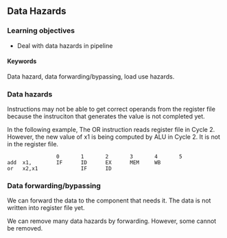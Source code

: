 ## Data Hazards

### Learning objectives

* Deal with data hazards in pipeline

#### Keywords

Data hazard, data forwarding/bypassing, load use hazards.

### Data hazards

Instructions may not be able to get correct operands from 
the register file because the instruciton that generates
the value is not completed yet. 

In the following example, The OR instruction reads register
file in Cycle 2. However, the new value of x1 is being computed
by ALU in Cycle 2. It is not in the register file.  

```
                0       1       2       3       4       5
add  x1,        IF      ID      EX      MEM     WB
or   x2,x1              IF      ID
```

### Data forwarding/bypassing

We can forward the data to the component that needs it. The data
is not written into register file yet. 

We can remove many data hazards by forwarding. However, some 
cannot be removed.

